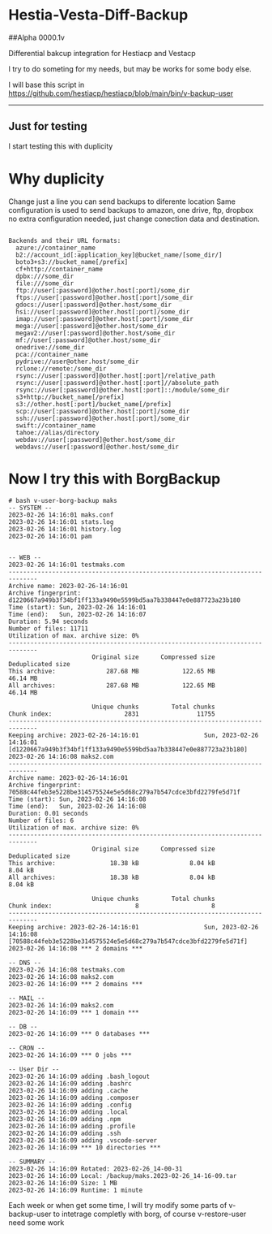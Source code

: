 # Hestia-Vesta-Diff-Backup

##Alpha 0000.1v

Differential bakcup integration for Hestiacp and Vestacp

I try to do someting for my needs, but may be works for some body else.

I will base this script in https://github.com/hestiacp/hestiacp/blob/main/bin/v-backup-user

-----------------
Just for testing
-----------------
I start testing this with duplicity

# Why duplicity

Change just a line you can send backups to diferente location
Same configuration is used to send backups to amazon, one drive, ftp, dropbox no extra configuration needed, just change conection data and destination.

```

Backends and their URL formats:
  azure://container_name
  b2://account_id[:application_key]@bucket_name/[some_dir/]
  boto3+s3://bucket_name[/prefix]
  cf+http://container_name
  dpbx:///some_dir
  file:///some_dir
  ftp://user[:password]@other.host[:port]/some_dir
  ftps://user[:password]@other.host[:port]/some_dir
  gdocs://user[:password]@other.host/some_dir
  hsi://user[:password]@other.host[:port]/some_dir
  imap://user[:password]@other.host[:port]/some_dir
  mega://user[:password]@other.host/some_dir
  megav2://user[:password]@other.host/some_dir
  mf://user[:password]@other.host/some_dir
  onedrive://some_dir
  pca://container_name
  pydrive://user@other.host/some_dir
  rclone://remote:/some_dir
  rsync://user[:password]@other.host[:port]/relative_path
  rsync://user[:password]@other.host[:port]//absolute_path
  rsync://user[:password]@other.host[:port]::/module/some_dir
  s3+http://bucket_name[/prefix]
  s3://other.host[:port]/bucket_name[/prefix]
  scp://user[:password]@other.host[:port]/some_dir
  ssh://user[:password]@other.host[:port]/some_dir
  swift://container_name
  tahoe://alias/directory
  webdav://user[:password]@other.host/some_dir
  webdavs://user[:password]@other.host/some_dir
```

# Now I try this with BorgBackup

```
# bash v-user-borg-backup maks
-- SYSTEM --
2023-02-26 14:16:01 maks.conf
2023-02-26 14:16:01 stats.log
2023-02-26 14:16:01 history.log
2023-02-26 14:16:01 pam


-- WEB --
2023-02-26 14:16:01 testmaks.com
------------------------------------------------------------------------------
Archive name: 2023-02-26-14:16:01
Archive fingerprint: d1220667a949b3f34bf1ff133a9490e5599bd5aa7b338447e0e887723a23b180
Time (start): Sun, 2023-02-26 14:16:01
Time (end):   Sun, 2023-02-26 14:16:07
Duration: 5.94 seconds
Number of files: 11711
Utilization of max. archive size: 0%
------------------------------------------------------------------------------
                       Original size      Compressed size    Deduplicated size
This archive:              287.68 MB            122.65 MB             46.14 MB
All archives:              287.68 MB            122.65 MB             46.14 MB

                       Unique chunks         Total chunks
Chunk index:                    2831                11755
------------------------------------------------------------------------------
Keeping archive: 2023-02-26-14:16:01                  Sun, 2023-02-26 14:16:01 [d1220667a949b3f34bf1ff133a9490e5599bd5aa7b338447e0e887723a23b180]
2023-02-26 14:16:08 maks2.com
------------------------------------------------------------------------------
Archive name: 2023-02-26-14:16:01
Archive fingerprint: 70588c44feb3e5228be314575524e5e5d68c279a7b547cdce3bfd2279fe5d71f
Time (start): Sun, 2023-02-26 14:16:08
Time (end):   Sun, 2023-02-26 14:16:08
Duration: 0.01 seconds
Number of files: 6
Utilization of max. archive size: 0%
------------------------------------------------------------------------------
                       Original size      Compressed size    Deduplicated size
This archive:               18.38 kB              8.04 kB              8.04 kB
All archives:               18.38 kB              8.04 kB              8.04 kB

                       Unique chunks         Total chunks
Chunk index:                       8                    8
------------------------------------------------------------------------------
Keeping archive: 2023-02-26-14:16:01                  Sun, 2023-02-26 14:16:08 [70588c44feb3e5228be314575524e5e5d68c279a7b547cdce3bfd2279fe5d71f]
2023-02-26 14:16:08 *** 2 domains ***

-- DNS --
2023-02-26 14:16:08 testmaks.com
2023-02-26 14:16:08 maks2.com
2023-02-26 14:16:09 *** 2 domains ***

-- MAIL --
2023-02-26 14:16:09 maks2.com
2023-02-26 14:16:09 *** 1 domain ***

-- DB --
2023-02-26 14:16:09 *** 0 databases ***

-- CRON --
2023-02-26 14:16:09 *** 0 jobs ***

-- User Dir --
2023-02-26 14:16:09 adding .bash_logout
2023-02-26 14:16:09 adding .bashrc
2023-02-26 14:16:09 adding .cache
2023-02-26 14:16:09 adding .composer
2023-02-26 14:16:09 adding .config
2023-02-26 14:16:09 adding .local
2023-02-26 14:16:09 adding .npm
2023-02-26 14:16:09 adding .profile
2023-02-26 14:16:09 adding .ssh
2023-02-26 14:16:09 adding .vscode-server
2023-02-26 14:16:09 *** 10 directories ***

-- SUMMARY --
2023-02-26 14:16:09 Rotated: 2023-02-26_14-00-31
2023-02-26 14:16:09 Local: /backup/maks.2023-02-26_14-16-09.tar
2023-02-26 14:16:09 Size: 1 MB
2023-02-26 14:16:09 Runtime: 1 minute
```

Each week or when get some time, I will try modify some parts of v-backup-user to intetrage completly with borg, of course v-restore-user need some work


